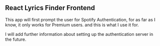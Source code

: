 ## React Lyrics Finder Frontend

This app will first prompt the user for Spotify Authentication, for as far as I know,
it only works for Premium users. and this is what I use it for.

I will add further information about setting up the authentication server in the future.
